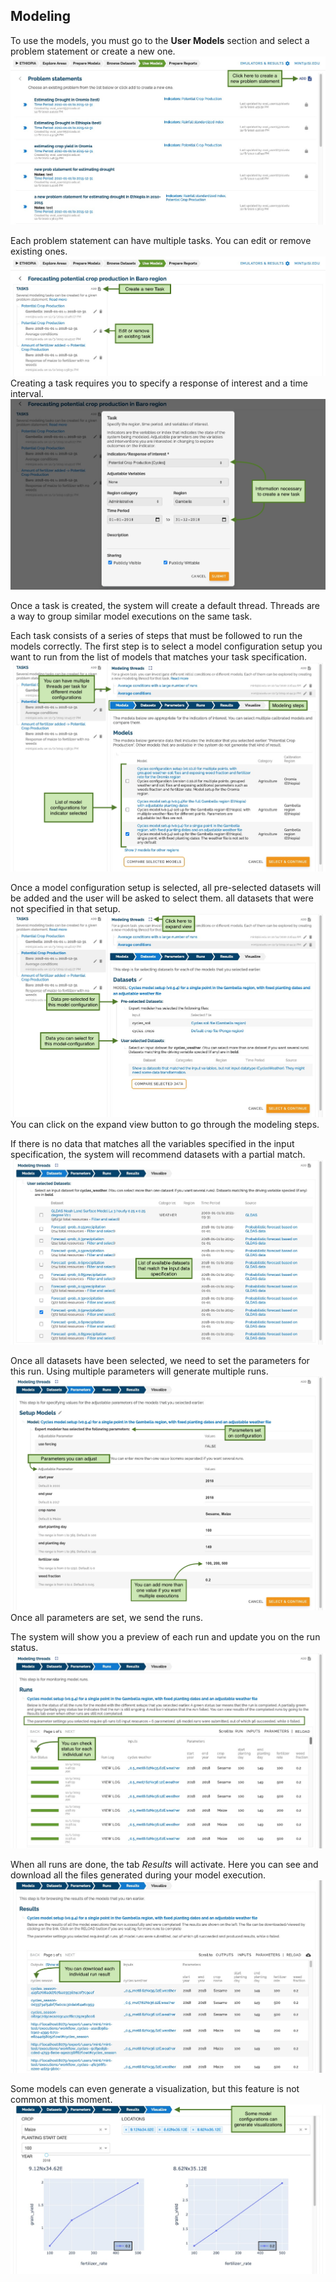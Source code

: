 ## Modeling

To use the models, you must go to the **User Models** section and select a problem statement or create a new one.
![](figures/walkthrough/44.png)

Each problem statement can have multiple tasks. You can edit or remove existing ones.
![](figures/walkthrough/45.png)
Creating a task requires you to specify a response of interest and a time interval.
![](figures/walkthrough/46.png)

Once a task is created, the system will create a default thread.
Threads are a way to group similar model executions on the same task.

Each task consists of a series of steps that must be followed to run the models correctly.
The first step is to select a model configuration setup you want to run from the list of models that matches your task specification.
![](figures/walkthrough/47.png)

Once a model configuration setup is selected, all pre-selected datasets will be added and the user will be asked to select them.
all datasets that were not specified in that setup.
![](figures/walkthrough/48.png)
You can click on the expand view button to go through the modeling steps.

If there is no data that matches all the variables specified in the input specification, the system will recommend datasets with a partial match.
![](figures/walkthrough/49.png)

Once all datasets have been selected, we need to set the parameters for this run. Using multiple parameters will generate multiple runs.
![](figures/walkthrough/50.png)
Once all parameters are set, we send the runs.

The system will show you a preview of each run and update you on the run status.
![](figures/walkthrough/51.png)

When all runs are done, the tab _Results_ will activate. Here you can see and download all the files generated during your model execution.
![](figures/walkthrough/52.png)

Some models can even generate a visualization, but this feature is not common at this moment.
![](figures/walkthrough/53.png)
